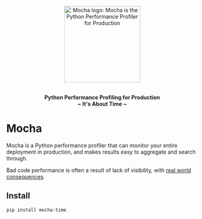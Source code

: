 <p align="center">
<br><br><br>
<a href="https://github.com/mocha-dev/mocha"><img src="https://github.com/mocha-dev/mocha/blob/main/assets/_static/mocha.png?raw=true" alt="Mocha logo: Mocha is the Python Performance Profiler for Production" width="200px"></a>
<br><br>
</p>

<p align="center">
<b>Python Performance Profiling for Production</b><br>
<b>~ It's About Time ~</b>
</p>

# Mocha

Mocha is a Python performance profiler that can monitor your entire deployment in production, and makes results easy to aggregate and search through.

Bad code performance is often a result of lack of visibility, with [real world consequences](https://uxplanet.org/how-page-speed-affects-web-user-experience-83b6d6b1d7d7).

## Install 

```bash
pip install mocha-time
```
